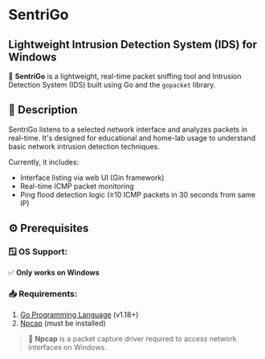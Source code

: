 # SentriGo

## Lightweight Intrusion Detection System (IDS) for Windows

🚀 **SentriGo** is a lightweight, real-time packet sniffing tool and Intrusion Detection System (IDS) built using Go and the `gopacket` library.

## 📝 Description

SentriGo listens to a selected network interface and analyzes packets in real-time. It's designed for educational and home-lab usage to understand basic network intrusion detection techniques.

Currently, it includes:

- Interface listing via web UI (Gin framework)
- Real-time ICMP packet monitoring
- Ping flood detection logic (≥10 ICMP packets in 30 seconds from same IP)

## ⚙️ Prerequisites

### 🪟 OS Support:

✅ **Only works on Windows**

### 📥 Requirements:

1. [Go Programming Language](https://golang.org/dl/) (v1.18+)
2. [Npcap](https://npcap.com/#download) (must be installed)

> 📌 **Npcap** is a packet capture driver required to access network interfaces on Windows.
